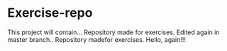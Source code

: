 # Exercise-repo
This project will contain...
Repository made for exercises.
Edited again in master branch..
Repository madefor exercises.
Hello, again!!!
